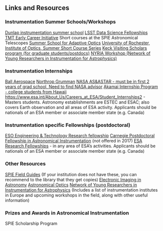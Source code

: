 ## Links and Resources

### Instrumentation Summer Schools/Workshops

[Dunlap instrumentation summer school](http://www.dunlap.utoronto.ca/training/summer-school/)
[LSST Data Science Fellowships](https://www.lsstcorporation.org/fellowship_program)
[TMT Early Career Initiative](https://www.tmt.org/page/workforce-development)
Short courses at the SPIE Astronomical Telescopes 
[Summer School for Adaptive Optics](http://cfao.ucolick.org/aosummer.php)
[University of Rochester, Institute of Optics, Summer Short Course Series](http://www.hajim.rochester.edu/optics/summer/index.html)
[Keck Visiting Scholars program (for graduate students/postdocs)](https://www2.keck.hawaii.edu/inst/KeckScholar/keck-staff.html)
[NYRIA Workshop (Network of Young Researchers in Instrumentation for Astrophysics)](http://astro-instrumentation.blogspot.com/p/next-meeting-workshop-2017.html)

### Instrumentation Internships
[Ball Aerospace](http://www.ball.com/aerospace/about-ball-aerospace/careers/college-internships)
[Northrop Grumman](http://www.northropgrumman.com/Careers/Students-Entry-Level/Pages/Internships.aspx)
[NASA AS&ASTAR - must be in first 2 years of grad school, Need to find NASA advisor](https://www.nasa.gov/offices/education/seap-abstracts-AS-ASTAR.html)
[Akamai Internship Program  - college students from Hawaii](https://akamaihawaii.org/internships/)
https://www.esa.int/About_Us/Careers_at_ESA/Student_Internships2 - Masters students. Astronomy establishments are ESTEC and ESAC; also covers Earth observation and all areas of ESA activity. Applicants should be nationals of an ESA member or associate member state (e.g. Canada)

### Instrumentation specific Fellowships (postdoctoral)
[ESO Engineering & Technology Research fellowship](http://www.eso.org/sci/publications/announcements/sciann17061.html)
[Carnegie Postdoctoral Fellowship in Astronomical Instrumentation](http://obs.carnegiescience.edu/fellowships) (not offered in 2017)
[ESA Research Fellowships](https://www.esa.int/About_Us/Careers_at_ESA/Post_Docs_Research_Fellowship) - in any area of ESA’s activities. Applicants should be nationals of an ESA member or associate member state (e.g. Canada)

### Other Resources
[SPIE Field Guides](http://spie.org/publications/books/field-guides) (If your institution does not have these, you can recommend to the library that they get copies)
[Electronic Imaging in Astronomy](https://www.springer.com/us/book/9783540765820)
[Astronomical Optics](https://www.elsevier.com/books/astronomical-optics/schroeder/978-0-12-629810-9)
[Network of Young Researchers in Instrumentation for Astrophysics](http://astro-instrumentation.blogspot.com/p/about-us.html) (Includes a list of instrumentation institutes in Europe and upcoming workshops in the field, along with other useful information)

### Prizes and Awards in Astronomical Instrumentation
SPIE Scholarship Program 
